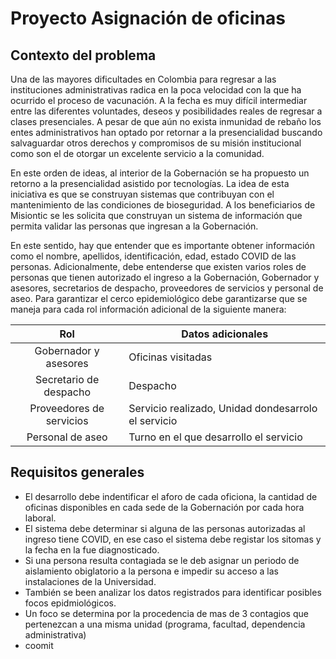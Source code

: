 # Proyecto Asignación de oficinas

## Contexto del problema

Una de las mayores dificultades en Colombia para regresar a las instituciones
administrativas radica en la poca velocidad con la que ha ocurrido el proceso
de vacunación. A la fecha es muy difícil intermediar entre las diferentes
voluntades, deseos y posibilidades reales de regresar a clases presenciales. A
pesar de que aún no exista inmunidad de rebaño los entes administrativos
han optado por retornar a la presencialidad buscando salvaguardar otros
derechos y compromisos de su misión institucional como son el de otorgar
un excelente servicio a la comunidad.

En este orden de ideas, al interior de la Gobernación se ha propuesto un
retorno a la presencialidad asistido por tecnologías. La idea de esta iniciativa
es que se construyan sistemas que contribuyan con el mantenimiento de las
condiciones de bioseguridad. A los beneficiarios de Misiontic se les solicita
que construyan un sistema de información que permita validar las personas
que ingresan a la Gobernación.

En este sentido, hay que entender que es importante obtener información
como el nombre, apellidos, identificación, edad, estado COVID de las
personas. Adicionalmente, debe entenderse que existen varios roles de
personas que tienen autorizado el ingreso a la Gobernación, Gobernador y
asesores, secretarios de despacho, proveedores de servicios y personal de aseo. Para garantizar el cerco epidemiológico debe garantizarse que se maneja para cada rol información adicional de la siguiente manera:

| Rol | Datos adicionales |
|:-----:|-----|
| Gobernador y asesores | Oficinas visitadas |
| Secretario de despacho | Despacho |
| Proveedores de servicios | Servicio realizado, Unidad dondesarrolo el servicio |
| Personal de aseo | Turno en el que desarrollo el servicio |

## Requisitos generales

- El desarrollo debe indentificar el aforo de cada oficiona, la cantidad de oficinas disponibles en cada sede de la Gobernación por cada hora laboral.
- El sistema debe determinar si alguna de las personas autorizadas al ingreso tiene COVID, en ese caso el sistema debe registar los sitomas y la fecha en la fue diagnosticado.
- Si una persona resulta contagiada se le deb asignar un periodo de aislamiento obiglatorio a la persona e impedir su acceso a las instalaciones de la Universidad.
- También se been analizar los datos registrados para identificar posibles focos epidmiológicos.
- Un foco se determina por la procedencia de mas de 3 contagios que pertenezcan a una misma unidad (programa, facultad, dependencia administrativa)
- coomit
